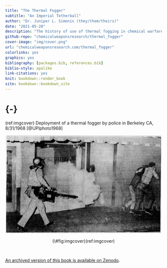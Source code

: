 ```yaml
--- 
title: "The Thermal Fogger"
subtitle: "An Imperial Tetherball"
author: "Dr. Juniper L. Simonis (they/them/theirs)"
date: "2021-05-28"
description: "The history of use of thermal fogging in chemical warfare."
github-repo: "chemicalweaponsresearch/thermal_fogger"
cover-image: "img/cover.png"
url: "chemicalweaponsresearch.com/thermal_fogger"
colorlinks: yes
graphics: yes
bibliography: [packages.bib, references.bib]
biblio-style: apalike
link-citations: yes
knit: bookdown::render_book
site: bookdown::bookdown_site
---
```




#  {-}

(ref:imgcover) Deployment of a thermal fogger by police in Berkeley CA, 8/31/1968 [@UPIphoto1968]

<div class="figure" style="text-align: center">
<img src="img/cover.png" alt="Black and white newspaper clipping. To left is an officer wearing long pants, long sleeved shirt, and a helmet walking forward carrying a fogger in the right hand. The fogger is blowing fog through a tube and a cloud is forming. Background is a storefront window and door. To the right 2 people are moving away from the fog, leaning on one another, and covering their faces with their hands." width="500" />
<p class="caption">(\#fig:imgcover)(ref:imgcover)</p>
</div>

<br> 


[An archived version of this book is available on Zenodo](https://doi.org/10.5281/zenodo.4668002).



